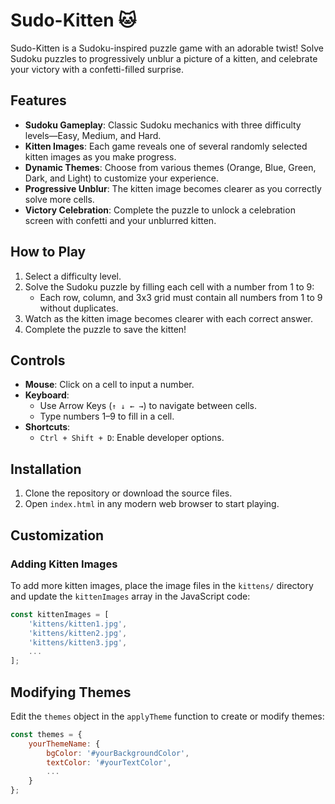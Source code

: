 # Sudo-Kitten 🐱

Sudo-Kitten is a Sudoku-inspired puzzle game with an adorable twist! Solve Sudoku puzzles to progressively unblur a picture of a kitten, and celebrate your victory with a confetti-filled surprise.

## Features
- **Sudoku Gameplay**: Classic Sudoku mechanics with three difficulty levels—Easy, Medium, and Hard.
- **Kitten Images**: Each game reveals one of several randomly selected kitten images as you make progress.
- **Dynamic Themes**: Choose from various themes (Orange, Blue, Green, Dark, and Light) to customize your experience.
- **Progressive Unblur**: The kitten image becomes clearer as you correctly solve more cells.
- **Victory Celebration**: Complete the puzzle to unlock a celebration screen with confetti and your unblurred kitten.

## How to Play
1. Select a difficulty level.
2. Solve the Sudoku puzzle by filling each cell with a number from 1 to 9:
   - Each row, column, and 3x3 grid must contain all numbers from 1 to 9 without duplicates.
3. Watch as the kitten image becomes clearer with each correct answer.
4. Complete the puzzle to save the kitten!

## Controls
- **Mouse**: Click on a cell to input a number.
- **Keyboard**:
  - Use Arrow Keys (`↑ ↓ ← →`) to navigate between cells.
  - Type numbers 1–9 to fill in a cell.
- **Shortcuts**:
  - `Ctrl + Shift + D`: Enable developer options.

## Installation
1. Clone the repository or download the source files.
2. Open `index.html` in any modern web browser to start playing.

## Customization
### Adding Kitten Images
To add more kitten images, place the image files in the `kittens/` directory and update the `kittenImages` array in the JavaScript code:
```javascript
const kittenImages = [
    'kittens/kitten1.jpg',
    'kittens/kitten2.jpg',
    'kittens/kitten3.jpg',
    ...
];
```
## Modifying Themes
Edit the `themes` object in the `applyTheme` function to create or modify themes:
```javascript
const themes = {
    yourThemeName: {
        bgColor: '#yourBackgroundColor',
        textColor: '#yourTextColor',
        ...
    }
};
```
